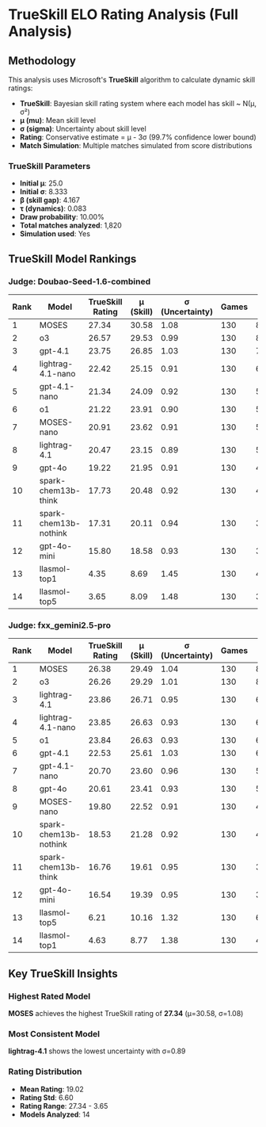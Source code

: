 # TrueSkill ELO Rating Analysis (Full Analysis)

## Methodology

This analysis uses Microsoft's **TrueSkill** algorithm to calculate dynamic skill ratings:

- **TrueSkill**: Bayesian skill rating system where each model has skill ~ N(μ, σ²)
- **μ (mu)**: Mean skill level
- **σ (sigma)**: Uncertainty about skill level
- **Rating**: Conservative estimate = μ - 3σ (99.7% confidence lower bound)
- **Match Simulation**: Multiple matches simulated from score distributions

### TrueSkill Parameters

- **Initial μ**: 25.0
- **Initial σ**: 8.333
- **β (skill gap)**: 4.167
- **τ (dynamics)**: 0.083
- **Draw probability**: 10.00%
- **Total matches analyzed**: 1,820
- **Simulation used**: Yes

## TrueSkill Model Rankings

### Judge: Doubao-Seed-1.6-combined

| Rank | Model | TrueSkill Rating | μ (Skill) | σ (Uncertainty) | Games | Win Rate | Performance Level |
|------|-------|------------------|-----------|-----------------|-------|----------|-------------------|
| 1 | MOSES | 27.34 | 30.58 | 1.08 | 130 | 87.7% | Expert |
| 2 | o3 | 26.57 | 29.53 | 0.99 | 130 | 82.3% | Expert |
| 3 | gpt-4.1 | 23.75 | 26.85 | 1.03 | 130 | 73.1% | Advanced |
| 4 | lightrag-4.1-nano | 22.42 | 25.15 | 0.91 | 130 | 64.6% | Advanced |
| 5 | gpt-4.1-nano | 21.34 | 24.09 | 0.92 | 130 | 57.7% | Advanced |
| 6 | o1 | 21.22 | 23.91 | 0.90 | 130 | 55.4% | Advanced |
| 7 | MOSES-nano | 20.91 | 23.62 | 0.91 | 130 | 53.8% | Advanced |
| 8 | lightrag-4.1 | 20.47 | 23.15 | 0.89 | 130 | 56.2% | Advanced |
| 9 | gpt-4o | 19.22 | 21.95 | 0.91 | 130 | 47.7% | Intermediate |
| 10 | spark-chem13b-think | 17.73 | 20.48 | 0.92 | 130 | 40.8% | Intermediate |
| 11 | spark-chem13b-nothink | 17.31 | 20.11 | 0.94 | 130 | 37.7% | Intermediate |
| 12 | gpt-4o-mini | 15.80 | 18.58 | 0.93 | 130 | 34.6% | Intermediate |
| 13 | llasmol-top1 | 4.35 | 8.69 | 1.45 | 130 | 4.6% | Beginner |
| 14 | llasmol-top5 | 3.65 | 8.09 | 1.48 | 130 | 3.8% | Beginner |

### Judge: fxx_gemini2.5-pro

| Rank | Model | TrueSkill Rating | μ (Skill) | σ (Uncertainty) | Games | Win Rate | Performance Level |
|------|-------|------------------|-----------|-----------------|-------|----------|-------------------|
| 1 | MOSES | 26.38 | 29.49 | 1.04 | 130 | 81.5% | Expert |
| 2 | o3 | 26.26 | 29.29 | 1.01 | 130 | 83.1% | Expert |
| 3 | lightrag-4.1 | 23.86 | 26.71 | 0.95 | 130 | 67.7% | Advanced |
| 4 | lightrag-4.1-nano | 23.85 | 26.63 | 0.93 | 130 | 66.2% | Advanced |
| 5 | o1 | 23.84 | 26.63 | 0.93 | 130 | 69.2% | Advanced |
| 6 | gpt-4.1 | 22.53 | 25.61 | 1.03 | 130 | 63.1% | Advanced |
| 7 | gpt-4.1-nano | 20.70 | 23.60 | 0.96 | 130 | 53.8% | Advanced |
| 8 | gpt-4o | 20.61 | 23.41 | 0.93 | 130 | 50.0% | Advanced |
| 9 | MOSES-nano | 19.80 | 22.52 | 0.91 | 130 | 48.5% | Intermediate |
| 10 | spark-chem13b-nothink | 18.53 | 21.28 | 0.92 | 130 | 40.0% | Intermediate |
| 11 | spark-chem13b-think | 16.76 | 19.61 | 0.95 | 130 | 32.3% | Intermediate |
| 12 | gpt-4o-mini | 16.54 | 19.39 | 0.95 | 130 | 33.8% | Intermediate |
| 13 | llasmol-top5 | 6.21 | 10.16 | 1.32 | 130 | 6.2% | Beginner |
| 14 | llasmol-top1 | 4.63 | 8.77 | 1.38 | 130 | 4.6% | Beginner |

## Key TrueSkill Insights

### Highest Rated Model
**MOSES** achieves the highest TrueSkill rating of **27.34** (μ=30.58, σ=1.08)

### Most Consistent Model
**lightrag-4.1** shows the lowest uncertainty with σ=0.89

### Rating Distribution
- **Mean Rating**: 19.02
- **Rating Std**: 6.60
- **Rating Range**: 27.34 - 3.65
- **Models Analyzed**: 14

